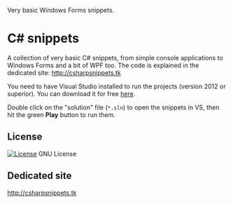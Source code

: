 Very basic Windows Forms snippets.

# C&#35; snippets

A collection of very basic C&#35; snippets, from simple console applications to Windows Forms and a bit of WPF too. The code is explained in the dedicated site: http://csharpsnippets.tk

You need to have Visual Studio installed to run the projects (version 2012 or superior). You can download it for free [here](https://www.visualstudio.com/en-us/visual-studio-homepage-vs.aspx).

Double click on the "solution" file (`*.sln`) to open the snippets in VS, then hit the green **Play** button to run them.

## License

[![License](https://img.shields.io/badge/gnu-license-green.svg?style=flat)](https://opensource.org/licenses/GPL-2.0)
GNU License

## Dedicated site

http://csharpsnippets.tk
